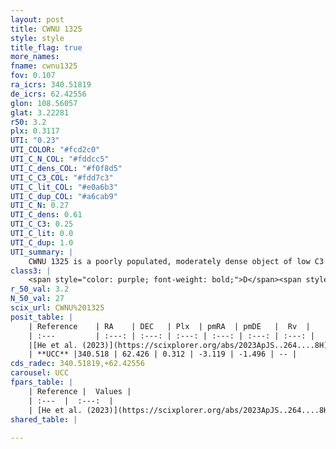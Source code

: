 ```yaml
---
layout: post
title: CWNU 1325
style: style
title_flag: true
more_names: 
fname: cwnu1325
fov: 0.107
ra_icrs: 340.51819
de_icrs: 62.42556
glon: 108.56057
glat: 3.22281
r50: 3.2
plx: 0.3117
UTI: "0.23"
UTI_COLOR: "#fcd2c0"
UTI_C_N_COL: "#fddcc5"
UTI_C_dens_COL: "#f0f8d5"
UTI_C_C3_COL: "#fdd7c3"
UTI_C_lit_COL: "#e0a6b3"
UTI_C_dup_COL: "#a6cab9"
UTI_C_N: 0.27
UTI_C_dens: 0.61
UTI_C_C3: 0.25
UTI_C_lit: 0.0
UTI_C_dup: 1.0
UTI_summary: |
    CWNU 1325 is a poorly populated, moderately dense object of low C3 quality. It was recently reported in the literature.
class3: |
    <span style="color: purple; font-weight: bold;">D</span><span style="color: #FFC300; font-weight: bold;">B</span>
r_50_val: 3.2
N_50_val: 27
scix_url: CWNU%201325
posit_table: |
    | Reference    | RA    | DEC   | Plx  | pmRA  | pmDE   |  Rv  |
    | :---         | :---: | :---: | :---: | :---: | :---: | :---: |
    |[He et al. (2023)](https://scixplorer.org/abs/2023ApJS..264....8H) | 340.499 | 62.418 | 0.329 | -3.129 | -1.473 | -87.17 |
    | **UCC** |340.518 | 62.426 | 0.312 | -3.119 | -1.496 | -- | 
cds_radec: 340.51819,+62.42556
carousel: UCC
fpars_table: |
    | Reference |  Values |
    | :---  |  :---:  |
    | [He et al. (2023)](https://scixplorer.org/abs/2023ApJS..264....8H) | `A0=4.05, m-M=12.3, logAge=8.8` |
shared_table: |
    
---
```

